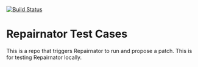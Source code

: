 [![Build Status](https://travis-ci.com/zen93/repairnator-test-repository.svg?branch=main)](https://travis-ci.com/zen93/repairnator-test-repository)

# Repairnator Test Cases

This is a repo that triggers Repairnator to run and propose a patch. This is for testing Repairnator locally.